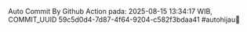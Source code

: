 Auto Commit By Github Action pada: 2025-08-15 13:34:17 WIB, COMMIT_UUID 59c5d0d4-7d87-4f64-9204-c582f3bdaa41 #autohijau🗿
